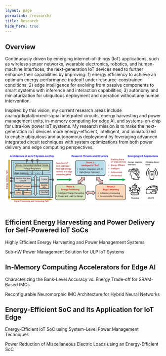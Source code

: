 ```yaml
---
layout: page
permalink: /research/
title: Research
hide_hero: true
---
```

## Overview

Continuously driven by emerging internet-of-things (IoT) applications, such as wireless sensor networks, wearable electronics, robotics, and human-machine interfaces, the next-generation IoT devices need to further enhance their capabilities by improving: 1) energy efficiency to achieve an optimum energy-performance tradeoff under resource-constrained conditions; 2) edge intelligence for evolving from passive components to smart systems with inference and interaction capabilities; 3) autonomy and miniaturization for ubiquitous deployment and operation without any human intervention.

Inspired by this vision, my current research areas include analog/digital/mixed-signal integrated circuits, energy harvesting and power management units, in-memory computing for edge AI, and systems-on-chip for ultra-low power IoT systems. My research mission is to make the next-generation IoT devices more energy-efficient, intelligent, and miniaturized to enable ubiquitous and autonomous deployment by leveraging advanced integrated circuit techniques with system optimizations from both power delivery and edge computing perspectives.

<img src="/assets/images/research_overview_1p0.jpg" width="1000" align="middle" style="padding-right: 30px; padding-bottom: 20px;">

## Efficient Energy Harvesting and Power Delivery for Self-Powered IoT SoCs

Highly Efficient Energy Harvesting and Power Management Systems

Sub-nW Power Management Solution for ULP IoT Systems

## In-Memory Computing Accelerators for Edge AI

Characterizing the Bank-Level Accuracy vs. Energy Trade-off for SRAM-Based IMCs

Reconfigurable Neuromorphic IMC Architecture for Hybrid Neural Networks

## Energy-Efficient SoC and Its Application for IoT Edge

Energy-Efficient IoT SoC using System-Level Power Management Techniques

Power Reduction of Miscellaneous Electric Loads using an Energy-Efficient SoC
